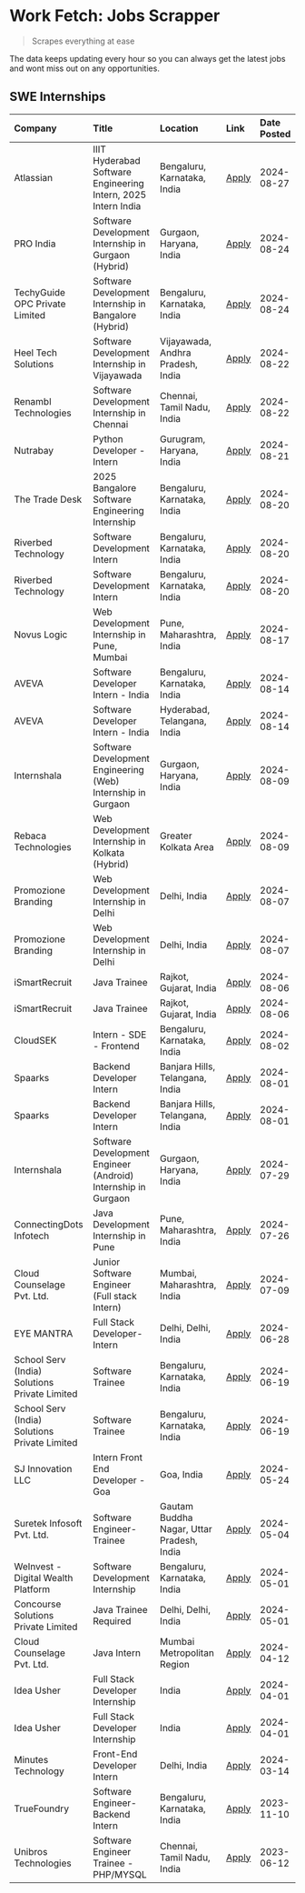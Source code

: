 # Work Fetch: Jobs Scrapper
> Scrapes everything at ease

The data keeps updating every hour so you can always get the latest jobs and wont miss out on any opportunities.

## SWE Internships
<!--START_SECTION:workfetch-->
| Company                                       | Title                                                         | Location                                  | Link                                                                                                                                                                                                                                                                                        | Date Posted   |
|:----------------------------------------------|:--------------------------------------------------------------|:------------------------------------------|:--------------------------------------------------------------------------------------------------------------------------------------------------------------------------------------------------------------------------------------------------------------------------------------------|:--------------|
| Atlassian                                     | IIIT Hyderabad Software Engineering Intern, 2025 Intern India | Bengaluru, Karnataka, India               | [Apply](https://in.linkedin.com/jobs/view/iiit-hyderabad-software-engineering-intern-2025-intern-india-at-atlassian-4009450341?position=55&pageNum=0&refId=%2FNpaRZ33ClbkcK3GHj783w%3D%3D&trackingId=1rlk3UxPOyBu%2F5t09GN8yg%3D%3D&trk=public_jobs_jserp-result_search-card)               | 2024-08-27    |
| PRO India                                     | Software Development Internship in Gurgaon (Hybrid)           | Gurgaon, Haryana, India                   | [Apply](https://in.linkedin.com/jobs/view/software-development-internship-in-gurgaon-hybrid-at-pro-india-4009587664?position=42&pageNum=0&refId=%2FNpaRZ33ClbkcK3GHj783w%3D%3D&trackingId=%2FULJ4F0gVGhjZuTVr1A%2BgA%3D%3D&trk=public_jobs_jserp-result_search-card)                        | 2024-08-24    |
| TechyGuide OPC Private Limited                | Software Development Internship in Bangalore (Hybrid)         | Bengaluru, Karnataka, India               | [Apply](https://in.linkedin.com/jobs/view/software-development-internship-in-bangalore-hybrid-at-techyguide-opc-private-limited-4009591646?position=53&pageNum=0&refId=%2FNpaRZ33ClbkcK3GHj783w%3D%3D&trackingId=owIHpVL%2FD0G4LNc%2BzjDcjA%3D%3D&trk=public_jobs_jserp-result_search-card) | 2024-08-24    |
| Heel Tech Solutions                           | Software Development Internship in Vijayawada                 | Vijayawada, Andhra Pradesh, India         | [Apply](https://in.linkedin.com/jobs/view/software-development-internship-in-vijayawada-at-heel-tech-solutions-4007906692?position=36&pageNum=0&refId=%2FNpaRZ33ClbkcK3GHj783w%3D%3D&trackingId=Istk%2FjwsQxafGQSzh4nDMw%3D%3D&trk=public_jobs_jserp-result_search-card)                    | 2024-08-22    |
| Renambl Technologies                          | Software Development Internship in Chennai                    | Chennai, Tamil Nadu, India                | [Apply](https://in.linkedin.com/jobs/view/software-development-internship-in-chennai-at-renambl-technologies-4007910299?position=48&pageNum=0&refId=%2FNpaRZ33ClbkcK3GHj783w%3D%3D&trackingId=nvATKiECQTANqLPMWgN5zw%3D%3D&trk=public_jobs_jserp-result_search-card)                        | 2024-08-22    |
| Nutrabay                                      | Python Developer - Intern                                     | Gurugram, Haryana, India                  | [Apply](https://in.linkedin.com/jobs/view/python-developer-intern-at-nutrabay-4003909226?position=49&pageNum=0&refId=%2FNpaRZ33ClbkcK3GHj783w%3D%3D&trackingId=R7EnNSFSXctN257lvfAKIA%3D%3D&trk=public_jobs_jserp-result_search-card)                                                       | 2024-08-21    |
| The Trade Desk                                | 2025 Bangalore Software Engineering Internship                | Bengaluru, Karnataka, India               | [Apply](https://in.linkedin.com/jobs/view/2025-bangalore-software-engineering-internship-at-the-trade-desk-3987456531?position=10&pageNum=0&refId=%2FNpaRZ33ClbkcK3GHj783w%3D%3D&trackingId=wdvkna3qHb2VtVP9JriYJg%3D%3D&trk=public_jobs_jserp-result_search-card)                          | 2024-08-20    |
| Riverbed Technology                           | Software Development Intern                                   | Bengaluru, Karnataka, India               | [Apply](https://in.linkedin.com/jobs/view/software-development-intern-at-riverbed-technology-4004467559?position=33&pageNum=0&refId=%2FNpaRZ33ClbkcK3GHj783w%3D%3D&trackingId=M5RNGa4CHn%2BPElHyYwZmoA%3D%3D&trk=public_jobs_jserp-result_search-card)                                      | 2024-08-20    |
| Riverbed Technology                           | Software Development Intern                                   | Bengaluru, Karnataka, India               | [Apply](https://in.linkedin.com/jobs/view/software-development-intern-at-riverbed-technology-4004467559?position=8&pageNum=2&refId=8J7yTW3V%2BDqWH3iit9nmlQ%3D%3D&trackingId=9l%2F3dsPlqHC8wIiBHk8k8w%3D%3D&trk=public_jobs_jserp-result_search-card)                                       | 2024-08-20    |
| Novus Logic                                   | Web Development Internship in Pune, Mumbai                    | Pune, Maharashtra, India                  | [Apply](https://in.linkedin.com/jobs/view/web-development-internship-in-pune-mumbai-at-novus-logic-4003713081?position=52&pageNum=0&refId=%2FNpaRZ33ClbkcK3GHj783w%3D%3D&trackingId=tbUoozf%2Fp9eqYd5WwaBjnw%3D%3D&trk=public_jobs_jserp-result_search-card)                                | 2024-08-17    |
| AVEVA                                         | Software Developer Intern - India                             | Bengaluru, Karnataka, India               | [Apply](https://in.linkedin.com/jobs/view/software-developer-intern-india-at-aveva-3998279987?position=7&pageNum=0&refId=%2FNpaRZ33ClbkcK3GHj783w%3D%3D&trackingId=XvJdDjjhyXEGVEX1AQnt9A%3D%3D&trk=public_jobs_jserp-result_search-card)                                                   | 2024-08-14    |
| AVEVA                                         | Software Developer Intern - India                             | Hyderabad, Telangana, India               | [Apply](https://in.linkedin.com/jobs/view/software-developer-intern-india-at-aveva-3998281598?position=11&pageNum=0&refId=%2FNpaRZ33ClbkcK3GHj783w%3D%3D&trackingId=O2zz8i86F8II1OrNtSSCUQ%3D%3D&trk=public_jobs_jserp-result_search-card)                                                  | 2024-08-14    |
| Internshala                                   | Software Development Engineering (Web) Internship in Gurgaon  | Gurgaon, Haryana, India                   | [Apply](https://in.linkedin.com/jobs/view/software-development-engineering-web-internship-in-gurgaon-at-internshala-3997620471?position=4&pageNum=0&refId=%2FNpaRZ33ClbkcK3GHj783w%3D%3D&trackingId=pAGukaJEtEMbMku9uiSdCw%3D%3D&trk=public_jobs_jserp-result_search-card)                  | 2024-08-09    |
| Rebaca Technologies                           | Web Development Internship in Kolkata (Hybrid)                | Greater Kolkata Area                      | [Apply](https://in.linkedin.com/jobs/view/web-development-internship-in-kolkata-hybrid-at-rebaca-technologies-3997621369?position=39&pageNum=0&refId=%2FNpaRZ33ClbkcK3GHj783w%3D%3D&trackingId=xJ7bpxXF8%2FeU%2FuIbcKVcvQ%3D%3D&trk=public_jobs_jserp-result_search-card)                   | 2024-08-09    |
| Promozione Branding                           | Web Development Internship in Delhi                           | Delhi, India                              | [Apply](https://in.linkedin.com/jobs/view/web-development-internship-in-delhi-at-promozione-branding-3995559880?position=27&pageNum=0&refId=%2FNpaRZ33ClbkcK3GHj783w%3D%3D&trackingId=Qv9MLIZrtWuqlxBIJ7s5Cg%3D%3D&trk=public_jobs_jserp-result_search-card)                                | 2024-08-07    |
| Promozione Branding                           | Web Development Internship in Delhi                           | Delhi, India                              | [Apply](https://in.linkedin.com/jobs/view/web-development-internship-in-delhi-at-promozione-branding-3995559880?position=1&pageNum=2&refId=8J7yTW3V%2BDqWH3iit9nmlQ%3D%3D&trackingId=C8S5f81sGPUOHexFv81OCg%3D%3D&trk=public_jobs_jserp-result_search-card)                                 | 2024-08-07    |
| iSmartRecruit                                 | Java Trainee                                                  | Rajkot, Gujarat, India                    | [Apply](https://in.linkedin.com/jobs/view/java-trainee-at-ismartrecruit-3992301825?position=32&pageNum=0&refId=%2FNpaRZ33ClbkcK3GHj783w%3D%3D&trackingId=i5HASlW0Q8JQFKK%2Bt7AtGw%3D%3D&trk=public_jobs_jserp-result_search-card)                                                           | 2024-08-06    |
| iSmartRecruit                                 | Java Trainee                                                  | Rajkot, Gujarat, India                    | [Apply](https://in.linkedin.com/jobs/view/java-trainee-at-ismartrecruit-3992301825?position=7&pageNum=2&refId=8J7yTW3V%2BDqWH3iit9nmlQ%3D%3D&trackingId=ZUueozJswCjhHI3GwiKXfw%3D%3D&trk=public_jobs_jserp-result_search-card)                                                              | 2024-08-06    |
| CloudSEK                                      | Intern - SDE - Frontend                                       | Bengaluru, Karnataka, India               | [Apply](https://in.linkedin.com/jobs/view/intern-sde-frontend-at-cloudsek-3991574495?position=25&pageNum=0&refId=%2FNpaRZ33ClbkcK3GHj783w%3D%3D&trackingId=cNq58EP9t6Cv0%2BvWjVxbvA%3D%3D&trk=public_jobs_jserp-result_search-card)                                                         | 2024-08-02    |
| Spaarks                                       | Backend Developer Intern                                      | Banjara Hills, Telangana, India           | [Apply](https://in.linkedin.com/jobs/view/backend-developer-intern-at-spaarks-3990226465?position=30&pageNum=0&refId=%2FNpaRZ33ClbkcK3GHj783w%3D%3D&trackingId=VmBdQ7UP69CGVwpjarFhQA%3D%3D&trk=public_jobs_jserp-result_search-card)                                                       | 2024-08-01    |
| Spaarks                                       | Backend Developer Intern                                      | Banjara Hills, Telangana, India           | [Apply](https://in.linkedin.com/jobs/view/backend-developer-intern-at-spaarks-3990226465?position=5&pageNum=2&refId=8J7yTW3V%2BDqWH3iit9nmlQ%3D%3D&trackingId=vSZVhfiRQeIozUpv2tNutA%3D%3D&trk=public_jobs_jserp-result_search-card)                                                        | 2024-08-01    |
| Internshala                                   | Software Development Engineer (Android) Internship in Gurgaon | Gurgaon, Haryana, India                   | [Apply](https://in.linkedin.com/jobs/view/software-development-engineer-android-internship-in-gurgaon-at-internshala-3987153031?position=46&pageNum=0&refId=%2FNpaRZ33ClbkcK3GHj783w%3D%3D&trackingId=ruM443VkMLTDA93tFWVFCw%3D%3D&trk=public_jobs_jserp-result_search-card)                | 2024-07-29    |
| ConnectingDots Infotech                       | Java Development Internship in Pune                           | Pune, Maharashtra, India                  | [Apply](https://in.linkedin.com/jobs/view/java-development-internship-in-pune-at-connectingdots-infotech-3983314097?position=40&pageNum=0&refId=%2FNpaRZ33ClbkcK3GHj783w%3D%3D&trackingId=A5BitgLRfS0eUL5TyjEWBw%3D%3D&trk=public_jobs_jserp-result_search-card)                            | 2024-07-26    |
| Cloud Counselage Pvt. Ltd.                    | Junior Software Engineer (Full stack Intern)                  | Mumbai, Maharashtra, India                | [Apply](https://in.linkedin.com/jobs/view/junior-software-engineer-full-stack-intern-at-cloud-counselage-pvt-ltd-3967725851?position=20&pageNum=0&refId=%2FNpaRZ33ClbkcK3GHj783w%3D%3D&trackingId=ZdgPwpD3qYRVbfDsNVDsuQ%3D%3D&trk=public_jobs_jserp-result_search-card)                    | 2024-07-09    |
| EYE MANTRA                                    | Full Stack Developer- Intern                                  | Delhi, Delhi, India                       | [Apply](https://in.linkedin.com/jobs/view/full-stack-developer-intern-at-eye-mantra-3960988037?position=57&pageNum=0&refId=%2FNpaRZ33ClbkcK3GHj783w%3D%3D&trackingId=VcWreAjLSjl4ZiCqdLp73w%3D%3D&trk=public_jobs_jserp-result_search-card)                                                 | 2024-06-28    |
| School Serv (India) Solutions Private Limited | Software Trainee                                              | Bengaluru, Karnataka, India               | [Apply](https://in.linkedin.com/jobs/view/software-trainee-at-school-serv-india-solutions-private-limited-3953917603?position=26&pageNum=0&refId=%2FNpaRZ33ClbkcK3GHj783w%3D%3D&trackingId=69ZtQE1hBx3iZbQEBRX%2Bzw%3D%3D&trk=public_jobs_jserp-result_search-card)                         | 2024-06-19    |
| School Serv (India) Solutions Private Limited | Software Trainee                                              | Bengaluru, Karnataka, India               | [Apply](https://in.linkedin.com/jobs/view/software-trainee-at-school-serv-india-solutions-private-limited-3953917603?position=2&pageNum=2&refId=8J7yTW3V%2BDqWH3iit9nmlQ%3D%3D&trackingId=ogR9Og%2FB0IKRLkwJVRep%2Fg%3D%3D&trk=public_jobs_jserp-result_search-card)                        | 2024-06-19    |
| SJ Innovation LLC                             | Intern Front End Developer - Goa                              | Goa, India                                | [Apply](https://in.linkedin.com/jobs/view/intern-front-end-developer-goa-at-sj-innovation-llc-3931678611?position=17&pageNum=0&refId=%2FNpaRZ33ClbkcK3GHj783w%3D%3D&trackingId=SQSt%2BbHvpmp3tK6M5jgroA%3D%3D&trk=public_jobs_jserp-result_search-card)                                     | 2024-05-24    |
| Suretek Infosoft Pvt. Ltd.                    | Software Engineer-Trainee                                     | Gautam Buddha Nagar, Uttar Pradesh, India | [Apply](https://in.linkedin.com/jobs/view/software-engineer-trainee-at-suretek-infosoft-pvt-ltd-3916999948?position=44&pageNum=0&refId=%2FNpaRZ33ClbkcK3GHj783w%3D%3D&trackingId=ysPOZ3CrsJPZv4FMpQNmyg%3D%3D&trk=public_jobs_jserp-result_search-card)                                     | 2024-05-04    |
| WeInvest - Digital Wealth Platform            | Software Development Internship                               | Bengaluru, Karnataka, India               | [Apply](https://in.linkedin.com/jobs/view/software-development-internship-at-weinvest-digital-wealth-platform-3912867225?position=3&pageNum=0&refId=%2FNpaRZ33ClbkcK3GHj783w%3D%3D&trackingId=bPDqP%2Fp%2Bh%2B27HqlSBVLAbQ%3D%3D&trk=public_jobs_jserp-result_search-card)                  | 2024-05-01    |
| Concourse Solutions Private Limited           | Java Trainee Required                                         | Delhi, Delhi, India                       | [Apply](https://in.linkedin.com/jobs/view/java-trainee-required-at-concourse-solutions-private-limited-3912869388?position=15&pageNum=0&refId=%2FNpaRZ33ClbkcK3GHj783w%3D%3D&trackingId=gD15AUolMbfmH6aVPw%2FkLg%3D%3D&trk=public_jobs_jserp-result_search-card)                            | 2024-05-01    |
| Cloud Counselage Pvt. Ltd.                    | Java Intern                                                   | Mumbai Metropolitan Region                | [Apply](https://in.linkedin.com/jobs/view/java-intern-at-cloud-counselage-pvt-ltd-3896025667?position=47&pageNum=0&refId=%2FNpaRZ33ClbkcK3GHj783w%3D%3D&trackingId=X8PWVjVFH7QdLhXhOyhLvA%3D%3D&trk=public_jobs_jserp-result_search-card)                                                   | 2024-04-12    |
| Idea Usher                                    | Full Stack Developer Internship                               | India                                     | [Apply](https://in.linkedin.com/jobs/view/full-stack-developer-internship-at-idea-usher-3879565540?position=29&pageNum=0&refId=%2FNpaRZ33ClbkcK3GHj783w%3D%3D&trackingId=gayrYIihTmYQ0SMjE%2Bp6Qg%3D%3D&trk=public_jobs_jserp-result_search-card)                                           | 2024-04-01    |
| Idea Usher                                    | Full Stack Developer Internship                               | India                                     | [Apply](https://in.linkedin.com/jobs/view/full-stack-developer-internship-at-idea-usher-3879565540?position=4&pageNum=2&refId=8J7yTW3V%2BDqWH3iit9nmlQ%3D%3D&trackingId=LOHLwaZG7JIuND26a2BbxA%3D%3D&trk=public_jobs_jserp-result_search-card)                                              | 2024-04-01    |
| Minutes Technology                            | Front-End Developer Intern                                    | Delhi, India                              | [Apply](https://in.linkedin.com/jobs/view/front-end-developer-intern-at-minutes-technology-3853712549?position=24&pageNum=0&refId=%2FNpaRZ33ClbkcK3GHj783w%3D%3D&trackingId=KZvzpSKCxro%2BkL8TeWhewA%3D%3D&trk=public_jobs_jserp-result_search-card)                                        | 2024-03-14    |
| TrueFoundry                                   | Software Engineer-Backend Intern                              | Bengaluru, Karnataka, India               | [Apply](https://in.linkedin.com/jobs/view/software-engineer-backend-intern-at-truefoundry-3779508170?position=51&pageNum=0&refId=%2FNpaRZ33ClbkcK3GHj783w%3D%3D&trackingId=mqnUvmgAg1dbULsUOVrMtg%3D%3D&trk=public_jobs_jserp-result_search-card)                                           | 2023-11-10    |
| Unibros Technologies                          | Software Engineer Trainee - PHP/MYSQL                         | Chennai, Tamil Nadu, India                | [Apply](https://in.linkedin.com/jobs/view/software-engineer-trainee-php-mysql-at-unibros-technologies-3656599241?position=58&pageNum=0&refId=%2FNpaRZ33ClbkcK3GHj783w%3D%3D&trackingId=Bmv4qsYj54YzrPvDvHuFgA%3D%3D&trk=public_jobs_jserp-result_search-card)                               | 2023-06-12    |
<!--END_SECTION:workfetch-->
